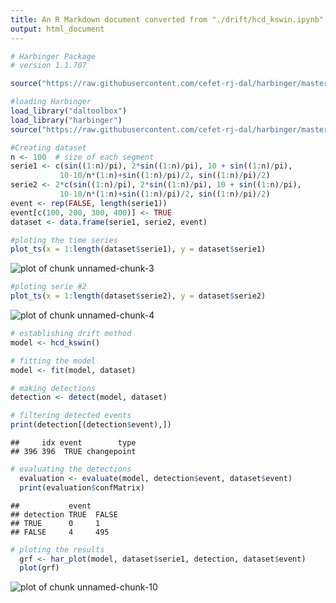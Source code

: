 ```yaml
---
title: An R Markdown document converted from "./drift/hcd_kswin.ipynb"
output: html_document
---
```



```r
# Harbinger Package
# version 1.1.707

source("https://raw.githubusercontent.com/cefet-rj-dal/harbinger/master/jupyter.R")

#loading Harbinger
load_library("daltoolbox") 
load_library("harbinger") 
source("https://raw.githubusercontent.com/cefet-rj-dal/harbinger/master/develop/hcd_kswin.R")
```


```r
#Creating dataset
n <- 100  # size of each segment
serie1 <- c(sin((1:n)/pi), 2*sin((1:n)/pi), 10 + sin((1:n)/pi),
           10-10/n*(1:n)+sin((1:n)/pi)/2, sin((1:n)/pi)/2)
serie2 <- 2*c(sin((1:n)/pi), 2*sin((1:n)/pi), 10 + sin((1:n)/pi),
           10-10/n*(1:n)+sin((1:n)/pi)/2, sin((1:n)/pi)/2)
event <- rep(FALSE, length(serie1))
event[c(100, 200, 300, 400)] <- TRUE
dataset <- data.frame(serie1, serie2, event)
```


```r
#ploting the time series
plot_ts(x = 1:length(dataset$serie1), y = dataset$serie1)
```

![plot of chunk unnamed-chunk-3](figure/unnamed-chunk-3-1.png)


```r
#ploting serie #2
plot_ts(x = 1:length(dataset$serie2), y = dataset$serie2)
```

![plot of chunk unnamed-chunk-4](figure/unnamed-chunk-4-1.png)


```r
# establishing drift method 
model <- hcd_kswin()
```


```r
# fitting the model
model <- fit(model, dataset)
```


```r
# making detections
detection <- detect(model, dataset)
```


```r
# filtering detected events
print(detection[(detection$event),])
```

```
##     idx event        type
## 396 396  TRUE changepoint
```


```r
# evaluating the detections
  evaluation <- evaluate(model, detection$event, dataset$event)
  print(evaluation$confMatrix)
```

```
##           event      
## detection TRUE  FALSE
## TRUE      0     1    
## FALSE     4     495
```


```r
# ploting the results
  grf <- har_plot(model, dataset$serie1, detection, dataset$event)
  plot(grf)
```

![plot of chunk unnamed-chunk-10](figure/unnamed-chunk-10-1.png)

